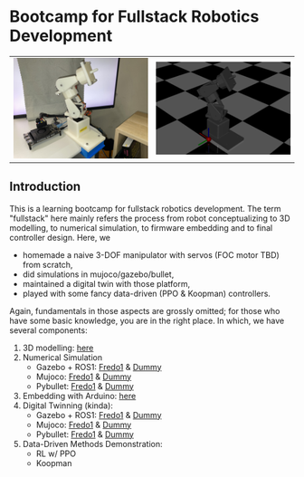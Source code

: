 # Bootcamp for Fullstack Robotics Development

<table align="center">
    <tr>
      <td align="center">
        <img src="./media/fredo1_real.jpeg" alt="fredo1" width="300"/>
      </td>
      <td align="center">
        <img src="./media/fredo1_mujoco.png" alt="fredo1 twin" width="300"/>
      </td>
    </tr>
</table>

## Introduction
This is a learning bootcamp for fullstack robotics development. The term "fullstack" here mainly refers the process from robot conceptualizing to 3D modelling, to numerical simulation, to firmware embedding and to final controller design. Here, we 

- homemade a naive 3-DOF manipulator with servos (FOC motor TBD) from scratch, 
- did simulations in mujoco/gazebo/bullet,
- maintained a digital twin with those platform,
- played with some fancy data-driven (PPO & Koopman) controllers.

Again, fundamentals in those aspects are grossly omitted; for those who have some basic knowledge, you are in the right place. In which, we have several components:

1. 3D modelling: [here](./fredo1/cad)
2. Numerical Simulation
    - Gazebo + ROS1: [Fredo1](./fredo1/gazebo) & [Dummy](./dummy/gazebo)
    - Mujoco: [Fredo1](./fredo1/mujoco) & [Dummy](./dummy/mujoco)
    - Pybullet: [Fredo1](./fredo1/pybullet/) & [Dummy](./dummy/pybullet)
3. Embedding with Arduino: [here](./fredo1/fredo1_firmware/)
4. Digital Twinning (kinda):
    - Gazebo + ROS1: [Fredo1](./fredo1/gazebo/) & [Dummy](./dummy/gazebo/)
    - Mujoco: [Fredo1](./fredo1/mujoco/) & [Dummy](./dummy/mujoco/)
    - Pybullet: [Fredo1](./fredo1/pybullet/) & [Dummy](./dummy/pybullet/)
5. Data-Driven Methods Demonstration:
    - RL w/ PPO
    - Koopman
<!-- 6. test -->
